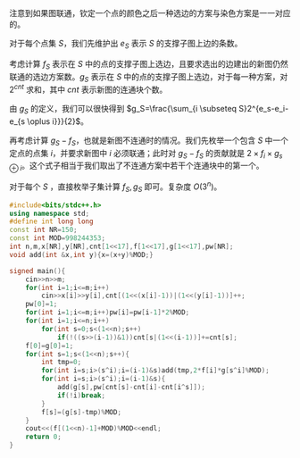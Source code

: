 注意到如果图联通，钦定一个点的颜色之后一种选边的方案与染色方案是一一对应的。

对于每个点集 $S$，我们先维护出 $e_S$ 表示 $S$ 的支撑子图上边的条数。

考虑计算 $f_S$ 表示在 $S$ 中的点的支撑子图上选边，且要求选出的边建出的新图仍然联通的选边方案数。$g_S$ 表示在 $S$ 中的点的支撑子图上选边，对于每一种方案，对 $2^{cnt}$ 求和，其中 $cnt$ 表示新图的连通块个数。

由 $g_S$ 的定义，我们可以很快得到 $g_S=\frac{\sum_{i \subseteq S}2^{e_s-e_i-e_{s \oplus i}}}{2}$。

再考虑计算 $g_S-f_S$，也就是新图不连通时的情况。我们先枚举一个包含 $S$ 中一个定点的点集 $i$，并要求新图中 $i$ 必须联通；此时对 $g_S-f_S$ 的贡献就是 $2\times f_i\times g_{s\oplus i}$。这个式子相当于我们取出了不连通方案中若干个连通块中的第一个。

对于每个 $S$ ，直接枚举子集计算 $f_S,g_S$ 即可。复杂度 $O(3^n)$。

```cpp
#include<bits/stdc++.h>
using namespace std;
#define int long long
const int NR=150;
const int MOD=998244353;
int n,m,x[NR],y[NR],cnt[1<<17],f[1<<17],g[1<<17],pw[NR];
void add(int &x,int y){x=(x+y)%MOD;}

signed main(){
	cin>>n>>m;
	for(int i=1;i<=m;i++)
		cin>>x[i]>>y[i],cnt[(1<<(x[i]-1))|(1<<(y[i]-1))]++;
	pw[0]=1;
	for(int i=1;i<=m;i++)pw[i]=pw[i-1]*2%MOD;
	for(int i=1;i<=n;i++)
		for(int s=0;s<(1<<n);s++)
			if(!((s>>(i-1))&1))cnt[s|(1<<(i-1))]+=cnt[s];
	f[0]=g[0]=1;
	for(int s=1;s<(1<<n);s++){
		int tmp=0;
		for(int i=s;i>(s^i);i=(i-1)&s)add(tmp,2*f[i]*g[s^i]%MOD);
		for(int i=s;i>(s^i);i=(i-1)&s){
			add(g[s],pw[cnt[s]-cnt[i]-cnt[i^s]]); 
			if(!i)break;
		}
		f[s]=(g[s]-tmp)%MOD;
	}
	cout<<(f[(1<<n)-1]+MOD)%MOD<<endl; 
	return 0; 
}
```